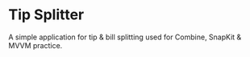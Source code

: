 # Tip Splitter
A simple application for tip & bill splitting used for Combine, SnapKit & MVVM practice.
